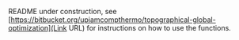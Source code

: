 README under construction, see [https://bitbucket.org/upiamcompthermo/topographical-global-optimization](Link URL) for instructions on how to use the functions.